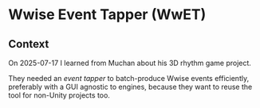 # Wwise Event Tapper (WwET)

## Context

On 2025-07-17 I learned from Muchan about his 3D rhythm game project.

They needed an _event tapper_ to batch-produce Wwise events efficiently,
preferably with a GUI agnostic to engines, because they want to reuse the tool
for non-Unity projects too.
